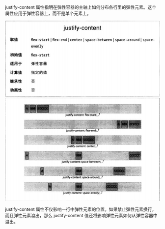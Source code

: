 justify-content 属性指明在弹性容器的主轴上如何分布各行里的弹性元素。这个属性应用于弹性容器上，而不是单个元素上。

![](justify-content.png)
![](justify-content2.png)

justify-content 属性不仅影响一行中弹性元素的位置。如果禁止弹性元素换行，而且弹性元素溢出，那么 justify-content 值还将影响弹性元素如何从弹性容器中溢出。
